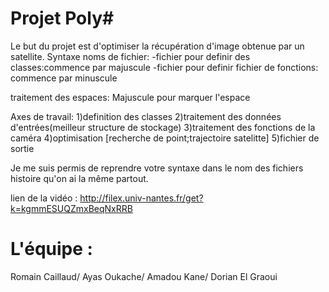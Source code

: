 Projet Poly#
============
Le but du projet est d'optimiser la récupération d'image obtenue par un satellite.
Syntaxe noms de fichier:
-fichier pour definir des classes:commence par majuscule
-fichier pour definir fichier de fonctions: commence par minuscule

traitement des espaces:
Majuscule pour marquer l'espace

Axes de travail:
1)definition des classes 
2)traitement des données d'entrées(meilleur structure de stockage)
3)traitement des fonctions de la caméra
4)optimisation [recherche de point;trajectoire satelitte]
5)fichier de sortie

Je me suis permis de reprendre votre syntaxe dans le nom des fichiers histoire qu'on ai la même partout.

lien de la vidéo : http://filex.univ-nantes.fr/get?k=kgmmESUQZmxBeqNxRRB

L'équipe :
===========
Romain Caillaud/
Ayas Oukache/
Amadou Kane/
Dorian El Graoui